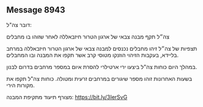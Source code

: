 ## Message 8943

דובר צה"ל:

צה״ל תקף מבנה צבאי של ארגון הטרור חיזבאללה לאחר שזוהו בו מחבלים

תצפיות של צה״ל זיהו מחבלים נכנסים למבנה צבאי של ארגון הטרור חיזבאללה במרחב בליידא, בעקבות הזיהוי הוזנקו מטוסי קרב אשר תקפו את המבנה ובו המחבלים.

במהלך היום כוחות צה"ל ביצעו ירי ארטילרי להסרת איום במספר מרחבים בדרום לבנון. 

בשעות האחרונות זוהו מספר שיגורים במרחבים זרעית ומטולה. כוחות צה"ל תקפו את מקורות הירי. 

מצורף תיעוד מתקיפת המבנה: https://bit.ly/3IerSvG

